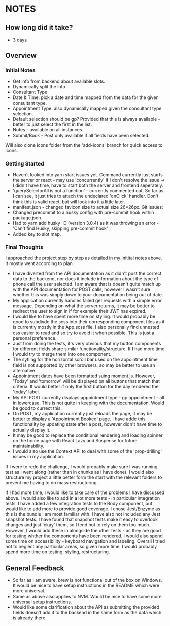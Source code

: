 # NOTES

## How long did it take?

- 3 days

## Overview

### Initial Notes
- Get info from backend about available slots.
- Dynamically split the info.
- Consultant Type
- Date & Time: pick a date and time mapped from the data for the given consultant type.
- Appointment Type: also dynamically mapped given the consultant type selection.
- Default selection should be gp? Provided that this is always available - better to just select the first in the list.
- Notes - available on all instances.
- Submit/Book - Post only available if all fields have been selected. 

Will also clone icons folder from the 'add-icons' branch for quick access to icons.

### Getting Started
- Haven't looked into yarn start issues yet. Command currently just starts the server or react - may use 'concurrently' if I don't resolve the issue -> I didn't have time, have to start both the server and frontend seperately.
- 'querySelectorAll is not a function' - currently commented out. So far as I can see, it just tries to attach the undeclared 'onClick' handler. Don't think this is valid react, but will look into it a little later. 
- manifest.json - changed favicon size to actual size 26*26px. 
Git issues:
- Changed precommit to a husky config with pre-commit hook within package.json.
- Had to yarn add husky -D (version 3.0.4) as it was throwing an error - 'Can't find Husky, skipping pre-commit hook'
- Added key to slot map.

### Final Thoughts

I approached the project step by step as detailed in my initital notes above. It mostly went according to plan.

- I have diverted from the API documentation as it didn't post the correct data to the backend, nor does it include information about the type of phone call the user selected. I am aware that is doesn't quite match up with the API documentation for POST calls, however I wasn't sure whether this was simply down to your documentation being out of date.
- My application currently handles failed get requests with a simple error message. Depending on what the server returns, it may be better to redirect the user to sign in if for example their JWT has expired.
- I would like to have spent more time on styling. It would probably be good to subdivde the scss into their corresponding component files as it is currently mostly in the App.scss file. I also personally find unnested css easier to read and so try to avoid it when possible. This is just a personal preference. 
- Just from doing the tests, it's very obvious that my button components for different fields share similar functionality/structure. If I had more time I would try to merge them into one component. 
- The sytling for the horizontal scroll bar used on the appointment time field is not supported by other browsers, so may be better to use an alternative.
- Appointment dates have been formatted suing moment.js. However, 'Today' and 'tomorrow' will be displayed on all buttons that match that criteria. It would better if only the first button for the day rendered the 'today' label. 
- My API POST currently displays appointment type - gp appointment - all in lowercase. This is not quite in keeping with the documentation. Would be good to currect this.
- On POST, my application currently just reloads the page, it may be better to display a 'Appointment Booked' page. I have adde this functionality by updating state after a post, however didn't have time to actually display it.
- It may be good to replace the conditional rendering and loading spinner on the home page with React.Lazy and Suspense for future maintainability.
- I would also use the Context API to deal with some of the 'prop-drilling' issues in my application.

If I were to redo the challenge, I would probably make sure I was running test as I went along (rather than in chunks as I have done). I would also structure my project a little better form the start with the relevant folders to prevent me having to do mass restructuring. 

If I had more time, I would like to take care of the problems I have discussed above. I would also like to add in a lot more tests - in particular integration tests. I have added a few integration tests to the Body component, but would like to add more to provide good coverage. I chose Jest/Enzyme as this is the bundle I am most familiar with. I have also not included any Jest snapshot tests. I have found that snapshot tests make it easy to overlook changes and just 'okay' them, so I tend not to rely on them too much. However, I would add these in alongside the other tests - as they are good for testing whther the components have been rendered. I would also spend some time on accessibility - keyboard navigation and labeling. 
Overall I tried not to neglect any particular areas, so given more time, I would probably spend more time on testing, styling, restructuring.

## General Feedback

- So far as I am aware, brew is not functional out of the box on Windows. It would be nice to have setup instructions in the README which were more universal. 
- Same as above also applies to NVM. Would be nice to have some more universal setup instructions.
- Would like some clarification about the API as submitting the provided fields doesn't add it to the backend in the same form as the data which is already there.
